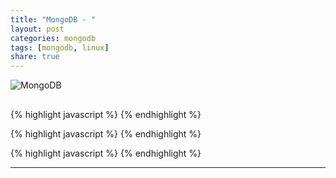 ```yaml
---
title: "MongoDB - "
layout: post
categories: mongodb
tags: [mongodb, linux]
share: true
---
```


![MongoDB]({{site.url}}/images/uploads/2017/05/mongodb-logo.jpg "MongoDB")

##

{% highlight javascript %}
{% endhighlight %}

{% highlight javascript %}
{% endhighlight %}

{% highlight javascript %}
{% endhighlight %}

***
